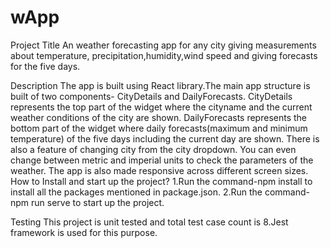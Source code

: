 # wApp
Project Title
An weather forecasting app for any city giving measurements about temperature, precipitation,humidity,wind speed and giving forecasts for the five days.

Description
The app is built using React library.The main app structure is built of two components-
CityDetails and DailyForecasts.
CityDetails represents the top part of the widget where the cityname and the current weather conditions of the city are shown.
DailyForecasts represents the bottom part of the widget where daily forecasts(maximum and minimum temperature) of the five days including the current day are shown.
There is also a feature of changing city from the city dropdown.
You can even change between metric and imperial units to check the parameters of the weather.
The app is also made responsive across different screen sizes.
How to Install and start up the project?
1.Run the command-npm install to install all the packages mentioned in package.json.
2.Run the command-npm run serve to start up the project.

Testing
This project is unit tested and total test case count is 8.Jest framework is used for this purpose.

